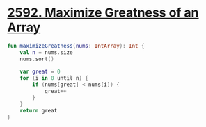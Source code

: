 # [2592. Maximize Greatness of an Array](https://leetcode.com/problems/maximize-greatness-of-an-array/description/)

```kotlin
fun maximizeGreatness(nums: IntArray): Int {
    val n = nums.size
    nums.sort()
    
    var great = 0
    for (i in 0 until n) {
        if (nums[great] < nums[i]) {
            great++
        }
    }
    return great
}
```

